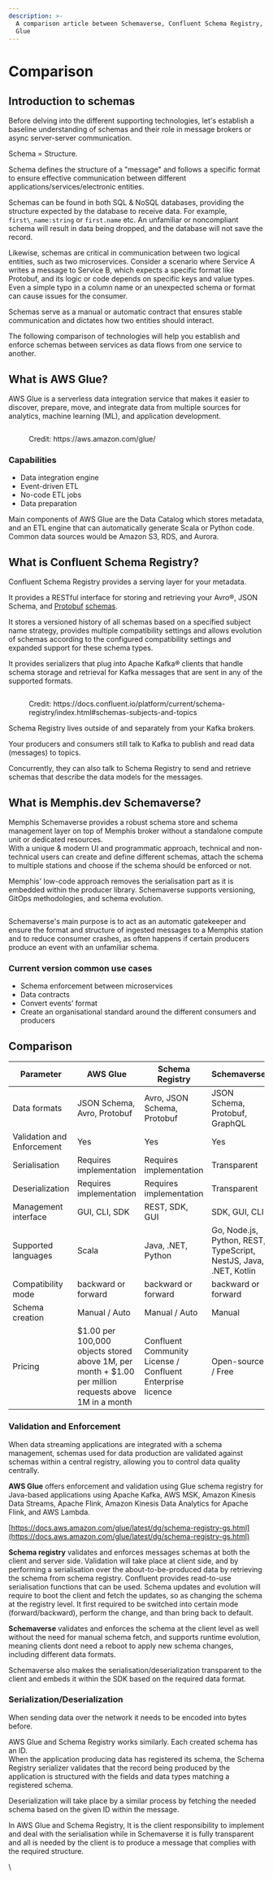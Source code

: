 ```yaml
---
description: >-
  A comparison article between Schemaverse, Confluent Schema Registry, and AWS
  Glue
---
```


# Comparison

## Introduction to schemas

Before delving into the different supporting technologies, let's establish a baseline understanding of schemas and their role in message brokers or async server-server communication.

Schema = Structure.

Schema defines the structure of a "message" and follows a specific format to ensure effective communication between different applications/services/electronic entities.

Schemas can be found in both SQL & NoSQL databases, providing the structure expected by the database to receive data. For example, `first\_name:string` or `first.name` etc. An unfamiliar or noncompliant schema will result in data being dropped, and the database will not save the record. 

Likewise, schemas are critical in communication between two logical entities, such as two microservices. Consider a scenario where Service A writes a message to Service B, which expects a specific format like Protobuf, and its logic or code depends on specific keys and value types. Even a simple typo in a column name or an unexpected schema or format can cause issues for the consumer.

Schemas serve as a manual or automatic contract that ensures stable communication and dictates how two entities should interact.

The following comparison of technologies will help you establish and enforce schemas between services as data flows from one service to another.

## What is AWS Glue?

AWS Glue is a serverless data integration service that makes it easier to discover, prepare, move, and integrate data from multiple sources for analytics, machine learning (ML), and application development.

<figure><img src="https://lh5.googleusercontent.com/SWdNvxRqsE7DnjS5nUtkXphyZKP16lHNlmoHJKrhJnHKbk4LkTyxUNM-ENKtO-AqKvPxfXaI9hjwvqUZ83n6fm1NOE8EjxHqVMxOseUSuIc_T75FdHdM_NwPFOBcUZ1rKF5-ofno9MO8XRBgLNoldFU" alt=""><figcaption><p>Credit: https://aws.amazon.com/glue/</p></figcaption></figure>

### Capabilities

* Data integration engine
* Event-driven ETL
* No-code ETL jobs
* Data preparation

Main components of AWS Glue are the Data Catalog which stores metadata, and an ETL engine that can automatically generate Scala or Python code. Common data sources would be Amazon S3, RDS, and Aurora.

## What is Confluent Schema Registry?

Confluent Schema Registry provides a serving layer for your metadata.&#x20;

It provides a RESTful interface for storing and retrieving your Avro®, JSON Schema, and [Protobuf](https://developers.google.com/protocol-buffers/) [schemas](https://docs.confluent.io/platform/current/schema-registry/schema\_registry\_onprem\_tutorial.html#schema-registry-tutorial-definition).&#x20;

It stores a versioned history of all schemas based on a specified subject name strategy, provides multiple compatibility settings and allows evolution of schemas according to the configured compatibility settings and expanded support for these schema types.

It provides serializers that plug into Apache Kafka® clients that handle schema storage and retrieval for Kafka messages that are sent in any of the supported formats.

<figure><img src="https://lh4.googleusercontent.com/TsEE5GMwkbMLRKzv51BG6KoL9GY_Eh_ZceRacC5XOgMP_pgQY6GNKIil4-G1tXECXW8SYzlsqjQwU6i1Q6aeZygDmgCNzeeN1YlmjjiuXggpBIsdOX57XrMLedg3xsZYL8ARI9ftTaf3Mr7BkB5UplE" alt=""><figcaption><p>Credit: https://docs.confluent.io/platform/current/schema-registry/index.html#schemas-subjects-and-topics</p></figcaption></figure>

Schema Registry lives outside of and separately from your Kafka brokers.

Your producers and consumers still talk to Kafka to publish and read data (messages) to topics.&#x20;

Concurrently, they can also talk to Schema Registry to send and retrieve schemas that describe the data models for the messages.

## What is Memphis.dev Schemaverse?

Memphis Schemaverse provides a robust schema store and schema management layer on top of Memphis broker without a standalone compute unit or dedicated resources. \
With a unique & modern UI and programmatic approach, technical and non-technical users can create and define different schemas, attach the schema to multiple stations and choose if the schema should be enforced or not.&#x20;

Memphis' low-code approach removes the serialisation part as it is embedded within the producer library. Schemaverse supports versioning, GitOps methodologies, and schema evolution.

<figure><img src="https://lh5.googleusercontent.com/rcGgBPpPQld01KV2dtELxVL-w5gbDr5RaSM7Ax9HybS1x6UvsD8YQBLYlbiB1SoC5Mw5ANe8BKB7eK2OF1p4j6DNVMvz_TEtawqjJDPrSJPx1rclgt7I1Z7s2SPxzL4B4nFCXLhPTXApSmu4F81xOtk" alt=""><figcaption></figcaption></figure>

Schemaverse's main purpose is to act as an automatic gatekeeper and ensure the format and structure of ingested messages to a Memphis station and to reduce consumer crashes, as often happens if certain producers produce an event with an unfamiliar schema.

### Current version common use cases

* Schema enforcement between microservices
* Data contracts
* Convert events’ format
* Create an organisational standard around the different consumers and producers

## Comparison

| Parameter                  | AWS Glue                                                                                              | Schema Registry                                            | Schemaverse                                                       |
| -------------------------- | ----------------------------------------------------------------------------------------------------- | ---------------------------------------------------------- | ----------------------------------------------------------------- |
| Data formats               | JSON Schema, Avro, Protobuf                                                                           | Avro, JSON Schema, Protobuf                                | JSON Schema, Protobuf, GraphQL                                    |
| Validation and Enforcement | Yes                                                                                                   | Yes                                                        | Yes                                                               |
| Serialisation              | Requires implementation                                                                               | Requires implementation                                    | Transparent                                                       |
| Deserialization            | Requires implementation                                                                               | Requires implementation                                    | Transparent                                                       |
| Management interface       | GUI, CLI, SDK                                                                                         | REST, SDK, GUI                                             | SDK, GUI, CLI                                                     |
| Supported languages        | Scala                                                                                                 | Java, .NET, Python                                         | Go, Node.js, Python, REST, TypeScript, NestJS, Java, .NET, Kotlin |
| Compatibility mode         | backward or forward                                                                                   | backward or forward                                        | backward or forward                                               |
| Schema creation            | Manual / Auto                                                                                         | Manual / Auto                                              | Manual                                                            |
| Pricing                    | $1.00 per 100,000 objects stored above 1M, per month + $1.00 per million requests above 1M in a month | Confluent Community License / Confluent Enterprise licence | Open-source / Free                                                |

### Validation and Enforcement

When data streaming applications are integrated with a schema management, schemas used for data production are validated against schemas within a central registry, allowing you to control data quality centrally.

**AWS Glue** offers enforcement and validation using Glue schema registry for Java-based applications using Apache Kafka, AWS MSK, Amazon Kinesis Data Streams, Apache Flink, Amazon Kinesis Data Analytics for Apache Flink, and AWS Lambda.&#x20;

[https://docs.aws.amazon.com/glue/latest/dg/schema-registry-gs.html](https://docs.aws.amazon.com/glue/latest/dg/schema-registry-gs.html)

**Schema registry** validates and enforces messages schemas at both the client and server side. Validation will take place at client side, and by performing a serialisation over the about-to-be-produced data by retrieving the schema from schema registry. Confluent provides read-to-use serialisation functions that can be used. Schema updates and evolution will require to boot the client and fetch the updates, so as changing the schema at the registry level. It first required to be switched into certain mode (forward/backward), perform the change, and than bring back to default.

**Schemaverse** validates and enforces the schema at the client level as well without the need for manual schema fetch, and supports runtime evolution, meaning clients dont need a reboot to apply new schema changes, including different data formats.

Schemaverse also makes the serialisation/deserialization transparent to the client and embeds it within the SDK based on the required data format.

### Serialization/Deserialization

When sending data over the network it needs to be encoded into bytes before.

AWS Glue and Schema Registry works similarly. Each created schema has an ID.\
When the application producing data has registered its schema, the Schema Registry serializer validates that the record being produced by the application is structured with the fields and data types matching a registered schema.&#x20;

Deserialization will take place by a similar process by fetching the needed schema based on the given ID within the message.

In AWS Glue and Schema Registry, It is the client responsibility to implement and deal with the serialisation while in Schemaverse it is fully transparent and all is needed by the client is to produce a message that complies with the required structure.

\
